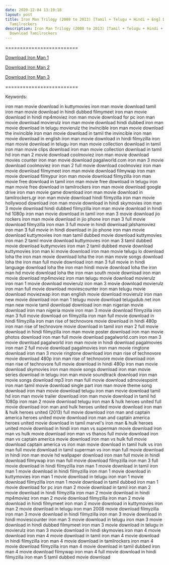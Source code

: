 ```yaml
---
date: 2020-12-04 13:19:18
layout: post
title: Iron Man Trilogy (2008 to 2013) [Tamil + Telugu + Hindi + Eng] Download
  Tamilrockers
description: Iron Man Trilogy (2008 to 2013) [Tamil + Telugu + Hindi + Eng]
  Download Tamilrockers
---
```

\=========================

[Download Iron Man 1](https://hd.isaiminiweb.online/iron-man-2008-dubbed-movie-download-in-tamil-telugu-hindi-english-hd-tamilrockers/)

[Download Iron Man 2](https://hd.isaiminiweb.online/iron-man-2008-dubbed-movie-download-in-tamil-telugu-hindi-english-hd-tamilrockers-1/)

[Download Iron Man 3](https://hd.isaiminiweb.online/iron-man-2013-dubbed-movie-download-in-tamil-telugu-hindi-english-hd-tamilrockers/)

\=========================



Keywords:

iron man movie download in kuttymovies
iron man movie download tamil
iron man movie download in hindi dubbed filmymeet
iron man movie download in hindi mp4moviez
iron man movie download for pc
iron man movie download movierulz
iron man movie download hindi dubbed
iron man movie download in telugu movierulz
the invincible iron man movie download
the invincible iron man movie download in tamil
the invincible iron man movie download in english
iron man movie download in hindi filmyzilla
iron man movie download in telugu
iron man movie collection download in tamil
iron man movie clips download
iron man movie collection download in tamil hd
iron man 2 movie download coolmoviez
iron man movie download movies counter
iron man movie download pagalworld.com
iron man 3 movie download coolmoviez
iron man 2 full movie download coolmoviez
iron man movie download filmymeet
iron man movie download filmywap
iron man movie download filmypur
iron man movie download filmyzilla
iron man movie free download in tamil
iron man movie free download in telugu
iron man movie free download in tamilrockers
iron man movie download google drive
iron man movie game download
iron man movie download in tamilrockers.gr
iron man movie download hindi filmyzilla
iron man movie hollywood download
iron man movie download in hindi skymovies
iron man 3 movie download hindi dubbed filmyzilla
iron man movie download in hindi hd 1080p
iron man movie download in tamil
iron man 3 movie download jio rockers
iron man movie download in jio phone
iron man 3 full movie download filmyzilla
iron man 3 full movie in hindi download jalshamoviez
iron man 3 full movie in hindi download in jio phone
iron man movie download kuttymovies
iron man tamil dubbed movie download kuttymovies
iron man 2 tamil movie download kuttymovies
iron man 3 tamil dubbed movie download kuttymovies
iron man 2 tamil dubbed movie download kuttymovies
iron man ki movie download
iron man movie telugu lo download
loha the iron man movie download
loha the iron man movie songs download
loha the iron man full movie download
iron man 3 full movie in hindi language download
loha the iron man hindi movie download
loha the iron man hd movie download
loha the iron man south movie download
iron man movie download mp4moviez
iron man telugu movie download movierulz
iron man 1 movie download movierulz
iron man 3 movie download movierulz
iron man full movie download moviescounter
iron man telugu movie download moviezwap
iron man english movie download movierulz
iron man new movie download
iron man 1 telugu movie download telugudub.net
iron man new movie tamil download
download iron man nigerian movie
download iron man nigeria movie
iron man 3 movie download filmyzilla
iron man 3 full movie download on filmyzilla
iron man full movie download in hindi filmyzilla
iron man rise of technovore movie download in hindi 480p
iron man rise of technovore movie download in tamil
iron man 2 full movie download in hindi filmyzilla
iron man movie poster download
iron man movie photos download
iron man full movie download pagalworld.com
iron man 3 movie download pagalworld
iron man movie in hindi download pagalmovies
iron man 2 full movie download pagalmovies
iron man movie ringtone download
iron man 3 movie ringtone download
iron man rise of technovore movie download 480p
iron man rise of technovore movie download
iron man rise of technovore full movie download in hindi 480p
iron man movie download skymovies
iron man movie songs download
iron man movie series download in telugu
iron man movie soundtrack download
iron man movie songs download mp3
iron man full movie download sdmoviespoint
iron man tamil movie download single part
iron man movie theme song download
iron man movie download telugu
iron man movie download tamil hd
iron man movie trailer download
iron man movie download in tamil hd 1080p
iron man 2 movie download telugu
iron man & hulk heroes united full movie download
iron man and hulk heroes united movie download
iron man & hulk heroes united (2013) full movie download
iron man and captain america heroes united movie download
iron man and captain america heroes united movie download in tamil
marvel's iron man & hulk heroes united movie download in hindi
iron man vs superman movie download
iron man vs hulk movie download
iron man vs thanos full movie download
iron man vs captain america movie download
iron man vs hulk full movie download
captain america vs iron man movie download in tamil
hulk vs iron man full movie download in tamil
superman vs iron man full movie download in hindi
iron man movie hd wallpaper download
iron man full movie in hindi download filmywap
iron man full movie download filmyzilla
iron man 3 full movie download in hindi filmyzilla
iron man 1 movie download in tamil
iron man 1 movie download in hindi filmyzilla
iron man 1 movie download in kuttymovies
iron man 1 movie download in telugu
iron man 1 movie download filmyzilla
iron man 1 movie download in tamil dubbed
iron man 1 movie download for pc
iron man 2 movie download in tamil
iron man 2 movie download in hindi filmyzilla
iron man 2 movie download in hindi mp4moviez
iron man 2 movie download filmyzilla
iron man 2 movie download in hindi filmymeet
iron man 2 movie download in kuttymovies
iron man 2 movie download in telugu
iron man 2008 movie download filmyzilla
iron man 3 movie download in hindi filmyzilla
iron man 3 movie download in hindi moviescounter
iron man 3 movie download in telugu
iron man 3 movie download in hindi dubbed filmymeet
iron man 3 movie download in telugu in movierulz
iron man 3 movie download in hindi skymovies
iron man 4 movie download
iron man 4 movie download in tamil
iron man 4 movie download in hindi filmyzilla
iron man 4 movie download in tamilrockers
iron man 4 movie download filmyzilla
iron man 4 movie download in tamil dubbed
iron man 4 movie download filmywap
iron man 4 full movie download in hindi filmyzilla
iron man 5 tamil dubbed movie download